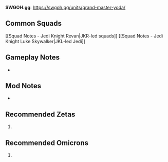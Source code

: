 **SWGOH.gg**: https://swgoh.gg/units/grand-master-yoda/

## Common Squads

[[Squad Notes - Jedi Knight Revan|JKR-led squads]]
[[Squad Notes - Jedi Knight Luke Skywalker|JKL-led Jedi]]

## Gameplay Notes

 - 

## Mod Notes

 - 

## Recommended Zetas

1. 

## Recommended Omicrons

1. 
